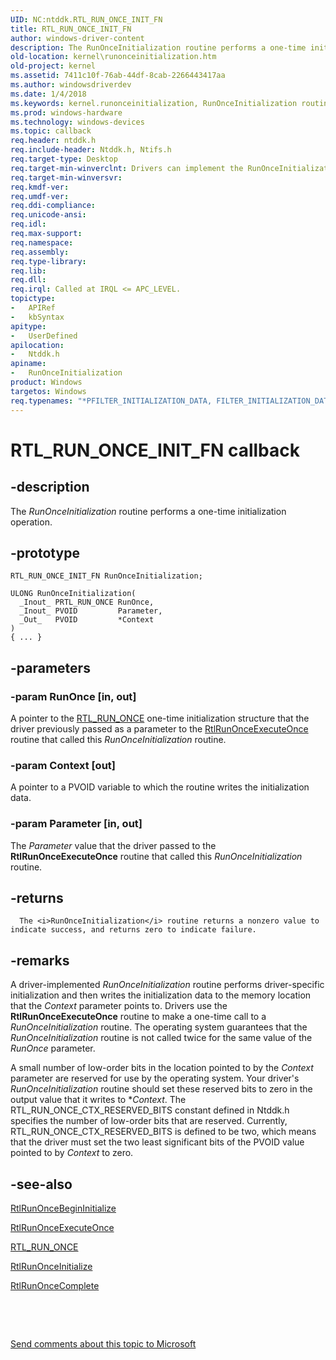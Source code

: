 ```yaml
---
UID: NC:ntddk.RTL_RUN_ONCE_INIT_FN
title: RTL_RUN_ONCE_INIT_FN
author: windows-driver-content
description: The RunOnceInitialization routine performs a one-time initialization operation.
old-location: kernel\runonceinitialization.htm
old-project: kernel
ms.assetid: 7411c10f-76ab-44df-8cab-2266443417aa
ms.author: windowsdriverdev
ms.date: 1/4/2018
ms.keywords: kernel.runonceinitialization, RunOnceInitialization routine [Kernel-Mode Driver Architecture], RunOnceInitialization, RTL_RUN_ONCE_INIT_FN, RTL_RUN_ONCE_INIT_FN, ntddk/RunOnceInitialization, DrvrRtns_2bf4e129-77ac-4525-9504-4f039a503943.xml
ms.prod: windows-hardware
ms.technology: windows-devices
ms.topic: callback
req.header: ntddk.h
req.include-header: Ntddk.h, Ntifs.h
req.target-type: Desktop
req.target-min-winverclnt: Drivers can implement the RunOnceInitialization routine only on Windows Vista and later versions of Windows.
req.target-min-winversvr: 
req.kmdf-ver: 
req.umdf-ver: 
req.ddi-compliance: 
req.unicode-ansi: 
req.idl: 
req.max-support: 
req.namespace: 
req.assembly: 
req.type-library: 
req.lib: 
req.dll: 
req.irql: Called at IRQL <= APC_LEVEL.
topictype:
-	APIRef
-	kbSyntax
apitype:
-	UserDefined
apilocation:
-	Ntddk.h
apiname:
-	RunOnceInitialization
product: Windows
targetos: Windows
req.typenames: "*PFILTER_INITIALIZATION_DATA, FILTER_INITIALIZATION_DATA"
---
```


# RTL_RUN_ONCE_INIT_FN callback


## -description


The <i>RunOnceInitialization</i> routine performs a one-time initialization operation.


## -prototype


````
RTL_RUN_ONCE_INIT_FN RunOnceInitialization;

ULONG RunOnceInitialization(
  _Inout_ PRTL_RUN_ONCE RunOnce,
  _Inout_ PVOID         Parameter,
  _Out_   PVOID         *Context
)
{ ... }
````


## -parameters




### -param RunOnce [in, out]

A pointer to the <a href="https://msdn.microsoft.com/library/windows/hardware/ff563626">RTL_RUN_ONCE</a> one-time initialization structure that the driver previously passed as a parameter to the <a href="..\ntddk\nf-ntddk-rtlrunonceexecuteonce.md">RtlRunOnceExecuteOnce</a> routine that called this <i>RunOnceInitialization</i> routine.


### -param Context [out]

A pointer to a PVOID variable to which the routine writes the initialization data.


### -param Parameter [in, out]

The <i>Parameter</i> value that the driver passed to the <b>RtlRunOnceExecuteOnce</b> routine that called this <i>RunOnceInitialization</i> routine.


## -returns



      The <i>RunOnceInitialization</i> routine returns a nonzero value to indicate success, and returns zero to indicate failure.



## -remarks


A driver-implemented <i>RunOnceInitialization</i> routine performs driver-specific initialization and then writes the initialization data to the memory location that the <i>Context</i> parameter points to. Drivers use the <b>RtlRunOnceExecuteOnce</b> routine to make a one-time call to a <i>RunOnceInitialization</i> routine. The operating system guarantees that the <i>RunOnceInitialization</i> routine is not called twice for the same value of the <i>RunOnce</i> parameter.

A small number of low-order bits in the location pointed to by the <i>Context</i> parameter are reserved for use by the operating system. Your driver's <i>RunOnceInitialization</i> routine should set these reserved bits to zero in the output value that it writes to *<i>Context</i>. The RTL_RUN_ONCE_CTX_RESERVED_BITS constant defined in Ntddk.h specifies the number of low-order bits that are reserved. Currently, RTL_RUN_ONCE_CTX_RESERVED_BITS is defined to be two, which means that the driver must set the two least significant bits of the PVOID value pointed to by <i>Context</i> to zero.



## -see-also

<a href="..\ntddk\nf-ntddk-rtlrunoncebegininitialize.md">RtlRunOnceBeginInitialize</a>

<a href="..\ntddk\nf-ntddk-rtlrunonceexecuteonce.md">RtlRunOnceExecuteOnce</a>

<a href="https://msdn.microsoft.com/library/windows/hardware/ff563626">RTL_RUN_ONCE</a>

<a href="..\ntddk\nf-ntddk-rtlrunonceinitialize.md">RtlRunOnceInitialize</a>

<a href="..\ntddk\nf-ntddk-rtlrunoncecomplete.md">RtlRunOnceComplete</a>

 

 

<a href="mailto:wsddocfb@microsoft.com?subject=Documentation%20feedback [kernel\kernel]:%20RunOnceInitialization routine%20 RELEASE:%20(1/4/2018)&amp;body=%0A%0APRIVACY STATEMENT%0A%0AWe use your feedback to improve the documentation. We don't use your email address for any other purpose, and we'll remove your email address from our system after the issue that you're reporting is fixed. While we're working to fix this issue, we might send you an email message to ask for more info. Later, we might also send you an email message to let you know that we've addressed your feedback.%0A%0AFor more info about Microsoft's privacy policy, see http://privacy.microsoft.com/en-us/default.aspx." title="Send comments about this topic to Microsoft">Send comments about this topic to Microsoft</a>

